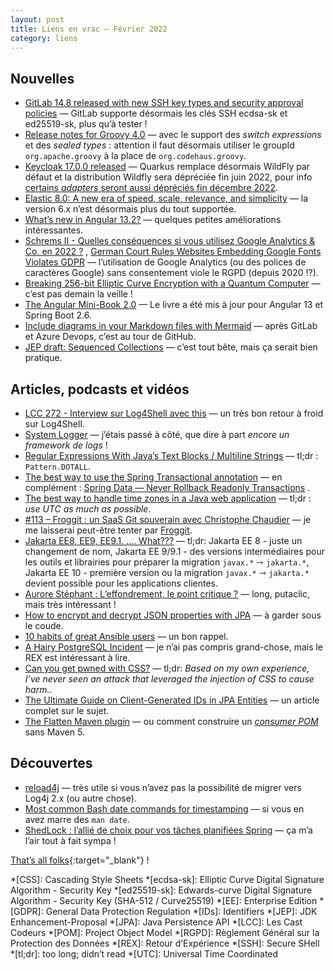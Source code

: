 ```yaml
---
layout: post
title: Liens en vrac — Février 2022
category: liens
---
```


## Nouvelles

- [GitLab 14.8 released with new SSH key types and security approval policies](https://about.gitlab.com/releases/2022/02/22/gitlab-14-8-released/)
  — GitLab supporte désormais les clés SSH ecdsa-sk et ed25519-sk, plus qu’à tester !
- [Release notes for Groovy 4.0](https://groovy-lang.org/releasenotes/groovy-4.0.html)
  — avec le support des _switch expressions_ et des _sealed types_ : attention il faut désormais utiliser le groupId
  `org.apache.groovy` à la place de `org.codehaus.groovy`.
- [Keycloak 17.0.0 released](https://www.keycloak.org/2022/02/keycloak-1700-released)
  — Quarkus remplace désormais WildFly par défaut et la distribution Wildfly sera dépréciée fin juin 2022, pour info
  [certains _adapters_ seront aussi dépréciés fin décembre 2022](https://www.keycloak.org/2022/02/adapter-deprecation).
- [Elastic 8.0: A new era of speed, scale, relevance, and simplicity](https://www.elastic.co/blog/whats-new-elastic-8-0-0)
  — la version 6.x n’est désormais plus du tout supportée.
- [What’s new in Angular 13.2?](https://blog.ninja-squad.com/2022/01/27/what-is-new-angular-13.2/)
  — quelques petites améliorations intéressantes.
- [Schrems II - Quelles conséquences si vous utilisez Google Analytics & Co. en 2022 ?](https://blog.ostraca.fr/schrems-ii-quels-consequences-si-vous-utilisez-google-analytics-and-co.-en-2022/)
  ,
  [German Court Rules Websites Embedding Google Fonts Violates GDPR](https://thehackernews.com/2022/01/german-court-rules-websites-embedding.html)
  — l’utilisation de Google Analytics (ou des polices de caractères Google) sans consentement viole le RGPD (depuis
  2020 !?).
- [Breaking 256-bit Elliptic Curve Encryption with a Quantum Computer](https://www.schneier.com/blog/archives/2022/02/breaking-245-bit-elliptic-curve-encryption-with-a-quantum-computer.html)
  — c’est pas demain la veille !
- [The Angular Mini-Book 2.0](https://www.infoq.com/minibooks/angular-mini-book-v2/)
  — Le livre a été mis à jour pour Angular 13 et Spring Boot 2.6.
- [Include diagrams in your Markdown files with Mermaid](https://github.blog/2022-02-14-include-diagrams-markdown-files-mermaid/)
  — après GitLab et Azure Devops, c’est au tour de GitHub.
- [JEP draft: Sequenced Collections](https://openjdk.java.net/jeps/8280836)
  — c’est tout bête, mais ça serait bien pratique.

## Articles, podcasts et vidéos

- [LCC 272 - Interview sur Log4Shell avec this](https://lescastcodeurs.com/2022/02/12/lcc-272-interview-sur-log4shell-avec-this/)
  — un très bon retour à froid sur Log4Shell.
- [System Logger](https://blog.frankel.ch/system-logger/)
  — j’étais passé à côté, que dire à part _encore un framework de logs_ !
- [Regular Expressions With Java’s Text Blocks / Multiline Strings](https://adambien.blog/roller/abien/entry/regular_expressions_with_java_s)
  — tl;dr : `Pattern.DOTALL`.
- [The best way to use the Spring Transactional annotation](https://vladmihalcea.com/spring-transactional-annotation/)
  — en
  complément : [Spring Data — Never Rollback Readonly Transactions](https://dev.to/kirekov/spring-never-rollback-readonly-transactions-28kb)
  .
- [The best way to handle time zones in a Java web application](https://vladmihalcea.com/time-zones-java-web-application/)
  — tl;dr : _use UTC as much as possible_.
- [#113 – Froggit : un SaaS Git souverain avec Christophe Chaudier](https://www.youtube.com/watch?v=oSKvAGG5bJY)
  — je me laisserai peut-être tenter par [Froggit](https://froggit.fr/).
- [Jakarta EE8, EE9, EE9.1. …. What???](https://ralph.blog.imixs.com/2022/01/17/jakarta-ee8-ee9-ee9-1-what/)
  — tl;dr: Jakarta EE 8 - juste un changement de nom, Jakarta EE 9/9.1 - des versions intermédiaires pour les outils et
  librairies pour préparer la migration `javax.*` ⇾ `jakarta.*`, Jakarta EE 10 - première version ou la
  migration `javax.*` ⇾ `jakarta.*` devient possible pour les applications clientes.
- [Aurore Stéphant : L’effondrement, le point critique ?](https://www.thinkerview.com/aurore-stephant-leffondrement-le-point-critique/)
  — long, putaclic, mais très intéressant !
- [How to encrypt and decrypt JSON properties with JPA](https://vladmihalcea.com/encrypt-decrypt-json-jpa/)
  — à garder sous le coude.
- [10 habits of great Ansible users](https://www.redhat.com/sysadmin/10-great-ansible-practices)
  — un bon rappel.
- [A Hairy PostgreSQL Incident](https://ardentperf.com/2022/02/10/a-hairy-postgresql-incident/)
  — je n’ai pas compris grand-chose, mais le REX est intéressant à lire.
- [Can you get pwned with CSS?](https://scotthelme.co.uk/can-you-get-pwned-with-css/)
  — tl;dr: _Based on my own experience, I’ve never seen an attack that leveraged the injection of CSS to cause harm._.
- [The Ultimate Guide on Client-Generated IDs in JPA Entities](https://www.jpa-buddy.com/blog/the-ultimate-guide-on-client/)
  — un article complet sur le sujet.
- [The Flatten Maven plugin](https://blog.frankel.ch/maven-flatten-plugin/)
  — ou comment construire un [_consumer POM_](https://cwiki.apache.org/confluence/display/MAVEN/Build+vs+Consumer+POM)
  sans Maven 5.

## Découvertes

- [reload4j](https://reload4j.qos.ch/news.html)
  — très utile si vous n’avez pas la possibilité de migrer vers Log4j 2.x (ou autre chose).
- [Most common Bash date commands for timestamping](https://zxq9.com/archives/795)
  — si vous en avez marre des `man date`.
- [ShedLock : l’allié de choix pour vos tâches planifiées Spring](https://blog.ippon.fr/2022/02/28/shedlock-lallie-de-choix-pour-vos-taches-planifiees-spring/)
  — ça m’a l’air tout à fait sympa !

[That’s all folks](https://www.youtube.com/watch?v=k5yaCHEyxMo "The Districts - Young Blood"){:target="_blank"} !

<!-- prettier-ignore-start -->
*[CSS]: Cascading Style Sheets
*[ecdsa-sk]: Elliptic Curve Digital Signature Algorithm - Security Key
*[ed25519-sk]: Edwards-curve Digital Signature Algorithm - Security Key (SHA-512 / Curve25519)
*[EE]: Enterprise Edition
*[GDPR]: General Data Protection Regulation
*[IDs]: Identifiers
*[JEP]: JDK Enhancement-Proposal
*[JPA]: Java Persistence API
*[LCC]: Les Cast Codeurs
*[POM]: Project Object Model
*[RGPD]: Règlement Général sur la Protection des Données
*[REX]: Retour d’Expérience
*[SSH]: Secure SHell
*[tl;dr]: too long; didn’t read
*[UTC]: Universal Time Coordinated
<!-- prettier-ignore-end -->
